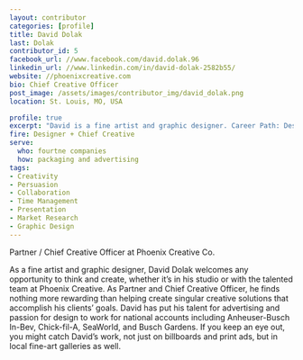 ```yaml
---
layout: contributor
categories: [profile]
title: David Dolak
last: Dolak
contributor_id: 5
facebook_url: //www.facebook.com/david.dolak.96
linkedin_url: //www.linkedin.com/in/david-dolak-2582b55/
website: //phoenixcreative.com
bio: Chief Creative Officer
post_image: /assets/images/contributor_img/david_dolak.png
location: St. Louis, MO, USA

profile: true
excerpt: "David is a fine artist and graphic designer. Career Path: Designer + Chief Creative "
fire: Designer + Chief Creative 
serve:
  who: fourtne companies
  how: packaging and advertising
tags:
- Creativity
- Persuasion
- Collaboration
- Time Management
- Presentation
- Market Research
- Graphic Design
---
```

Partner / Chief Creative Officer at Phoenix Creative Co.

As a fine artist and graphic designer, David Dolak welcomes any opportunity to think and create, whether it’s in his studio or with the talented team at Phoenix Creative. As Partner and Chief Creative Officer, he finds nothing more rewarding than helping create singular creative solutions that accomplish his clients’ goals. David has put his talent for advertising and passion for design to work for national accounts including Anheuser-Busch In-Bev, Chick-fil-A, SeaWorld, and Busch Gardens. If you keep an eye out, you might catch David’s work, not just on billboards and print ads, but in local fine-art galleries as well.